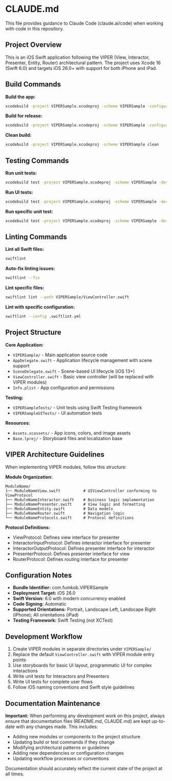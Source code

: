 # CLAUDE.md

This file provides guidance to Claude Code (claude.ai/code) when working with code in this repository.

## Project Overview

This is an iOS Swift application following the VIPER (View, Interactor, Presenter, Entity, Router) architectural pattern. The project uses Xcode 16 (Swift 6.0) and targets iOS 26.0+ with support for both iPhone and iPad.

## Build Commands

**Build the app:**
```bash
xcodebuild -project VIPERSample.xcodeproj -scheme VIPERSample -configuration Debug build
```

**Build for release:**
```bash
xcodebuild -project VIPERSample.xcodeproj -scheme VIPERSample -configuration Release build
```

**Clean build:**
```bash
xcodebuild -project VIPERSample.xcodeproj -scheme VIPERSample clean
```

## Testing Commands

**Run unit tests:**
```bash
xcodebuild test -project VIPERSample.xcodeproj -scheme VIPERSample -destination 'platform=iOS Simulator,name=iPhone 15,OS=latest'
```

**Run UI tests:**
```bash
xcodebuild test -project VIPERSample.xcodeproj -scheme VIPERSample -destination 'platform=iOS Simulator,name=iPhone 15,OS=latest' -only-testing:VIPERSampleUITests
```

**Run specific unit test:**
```bash
xcodebuild test -project VIPERSample.xcodeproj -scheme VIPERSample -destination 'platform=iOS Simulator,name=iPhone 15,OS=latest' -only-testing:VIPERSampleTests/VIPERSampleTests/example
```

## Linting Commands

**Lint all Swift files:**
```bash
swiftlint
```

**Auto-fix linting issues:**
```bash
swiftlint --fix
```

**Lint specific files:**
```bash
swiftlint lint --path VIPERSample/ViewController.swift
```

**Lint with specific configuration:**
```bash
swiftlint --config .swiftlint.yml
```

## Project Structure

**Core Application:**
- `VIPERSample/` - Main application source code
- `AppDelegate.swift` - Application lifecycle management with scene support
- `SceneDelegate.swift` - Scene-based UI lifecycle (iOS 13+)
- `ViewController.swift` - Basic view controller (will be replaced with VIPER modules)
- `Info.plist` - App configuration and permissions

**Testing:**
- `VIPERSampleTests/` - Unit tests using Swift Testing framework
- `VIPERSampleUITests/` - UI automation tests

**Resources:**
- `Assets.xcassets/` - App icons, colors, and image assets
- `Base.lproj/` - Storyboard files and localization base

## VIPER Architecture Guidelines

When implementing VIPER modules, follow this structure:

**Module Organization:**
```
ModuleName/
├── ModuleNameView.swift          # UIViewController conforming to ViewProtocol
├── ModuleNameInteractor.swift    # Business logic implementation
├── ModuleNamePresenter.swift     # View logic and formatting
├── ModuleNameEntity.swift        # Data models
├── ModuleNameRouter.swift        # Navigation logic
└── ModuleNameProtocols.swift     # Protocol definitions
```

**Protocol Definitions:**
- ViewProtocol: Defines view interface for presenter
- InteractorInputProtocol: Defines interactor interface for presenter
- InteractorOutputProtocol: Defines presenter interface for interactor
- PresenterProtocol: Defines presenter interface for view
- RouterProtocol: Defines routing interface for presenter

## Configuration Notes

- **Bundle Identifier:** com.fumkob.VIPERSample
- **Deployment Target:** iOS 26.0
- **Swift Version:** 6.0 with modern concurrency enabled
- **Code Signing:** Automatic
- **Supported Orientations:** Portrait, Landscape Left, Landscape Right (iPhone); All orientations (iPad)
- **Testing Framework:** Swift Testing (not XCTest)

## Development Workflow

1. Create VIPER modules in separate directories under `VIPERSample/`
2. Replace the default `ViewController.swift` with VIPER module entry points
3. Use storyboards for basic UI layout, programmatic UI for complex interactions
4. Write unit tests for Interactors and Presenters
5. Write UI tests for complete user flows
6. Follow iOS naming conventions and Swift style guidelines

## Documentation Maintenance

**Important:** When performing any development work on this project, always ensure that documentation files (README.md, CLAUDE.md) are kept up-to-date with any changes made. This includes:

- Adding new modules or components to the project structure
- Updating build or test commands if they change
- Modifying architectural patterns or guidelines
- Adding new dependencies or configuration changes
- Updating workflow processes or conventions

Documentation should accurately reflect the current state of the project at all times.